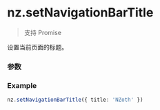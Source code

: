 # nz.setNavigationBarTitle

> <Icon type="success" /> 支持 Promise

设置当前页面的标题。

### 参数

<Props :data="props" options />

### Example

```ts
nz.setNavigationBarTitle({ title: 'NZoth' })
```

<script setup>
const props = [
    {
        name: "title", 
        type: "string",
        default: "",
        required: true, 
        desc:"页面标题", 
        version: "0.1.0"
    },
]
</script>
